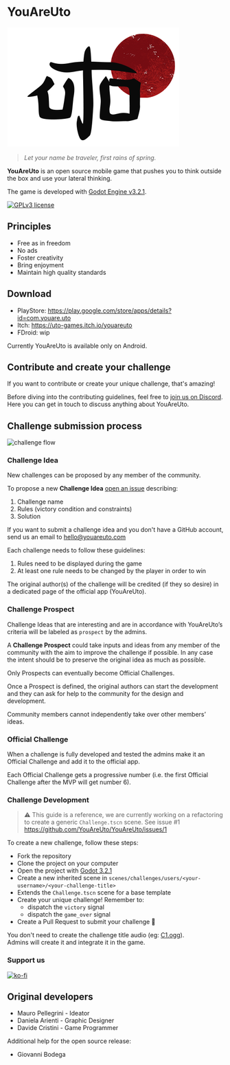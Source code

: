 # YouAreUto

![Uto logo](assets/sprites/logo-in-game-black.png)

> _Let your name be traveler, first rains of spring._

**YouAreUto** is an open source mobile game that pushes you to think outside the box and use your lateral thinking. 

The game is developed with [Godot Engine v3.2.1](https://godotengine.org/download/).

[![GPLv3 license](https://img.shields.io/badge/License-GPLv3-blue.svg)](http://perso.crans.org/besson/LICENSE.html)

## Principles

- Free as in freedom 
- No ads
- Foster creativity
- Bring enjoyment
- Maintain high quality standards

## Download

- PlayStore: https://play.google.com/store/apps/details?id=com.youare.uto
- Itch: https://uto-games.itch.io/youareuto
- FDroid: wip

Currently YouAreUto is available only on Android.

## Contribute and create your challenge

If you want to contribute or create your unique challenge, that's amazing!

Before diving into the contributing guidelines, feel free to [join us on Discord](https://discord.gg/3zxN6kQ).  
Here you can get in touch to discuss anything about YouAreUto.

## Challenge submission process

![challenge flow](https://user-images.githubusercontent.com/6860637/82320094-03da2a80-99d3-11ea-913a-9c219329214c.png)
 
### Challenge Idea

New challenges can be proposed by any member of the community.

To propose a new **Challenge Idea** [open an issue](https://github.com/YouAreUto/YouAreUto/issues/new?assignees=&labels=challenge+proposal&template=new-challenge-idea.md&title=New+Challenge%3A+%3Ctitle%3E) describing:
 
1. Challenge name
2. Rules (victory condition and constraints)
3. Solution

If you want to submit a challenge idea and you don't have a GitHub account, send us an email to hello@youareuto.com

Each challenge needs to follow these guidelines:

1. Rules need to be displayed during the game
2. At least one rule needs to be changed by the player in order to win

The original author(s) of the challenge will be credited (if they so desire) 
in a dedicated page of the official app (YouAreUto).

### Challenge Prospect

Challenge Ideas that are interesting and are in accordance with YouAreUto’s criteria will be labeled as `prospect` by the admins. 

A **Challenge Prospect** could take inputs and ideas from any member of the 
community with the aim to improve the challenge if possible. 
In any case the intent should be to preserve the original idea as much as possible.

Only Prospects can eventually become Official Challenges.

Once a Prospect is defined, the original authors can start the development and
they can ask for help to the community for the design and development.

Community members cannot independently take over other members’ ideas.

### Official Challenge

When a challenge is fully developed and tested the admins make it an 
Official Challenge and add it to the official app. 

Each Official Challenge gets a progressive number (i.e. the first 
Official Challenge after the MVP will get number 6). 

### Challenge Development

> :warning: This guide is a reference, we are currently working on a refactoring
to create a generic `Challenge.tscn` scene. See issue #1 https://github.com/YouAreUto/YouAreUto/issues/1

To create a new challenge, follow these steps:

- Fork the repository
- Clone the project on your computer
- Open the project with [Godot 3.2.1](https://godotengine.org/download)
- Create a new inherited scene in `scenes/challenges/users/<your-username>/<your-challenge-title>`
- Extends the `Challenge.tscn` scene for a base template
- Create your unique challenge!
Remember to:
  - dispatch the `victory` signal
  - dispatch the `game_over` signal
- Create a Pull Request to submit your challenge 🎉

You don't need to create the challenge title audio (eg: [C1.ogg](https://github.com/YouAreUto/YouAreUto/blob/master/assets/sounds/C1.ogg)).  
Admins will create it and integrate it in the game.

### Support us

[![ko-fi](https://www.ko-fi.com/img/githubbutton_sm.svg)](https://ko-fi.com/T6T11833Q)

## Original developers

- Mauro Pellegrini - Ideator
- Daniela Arienti - Graphic Designer
- Davide Cristini - Game Programmer

Additional help for the open source release:

- Giovanni Bodega
